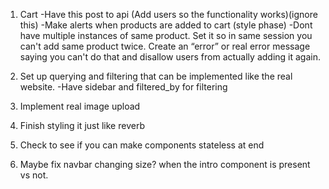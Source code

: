 1. Cart
	-Have this post to api (Add users so the functionality works)(ignore this) 
	-Make alerts when products are added to cart (style phase) 
	-Dont have multiple instances of same product. Set it so in same session you can't add same product twice. Create an “error” or real error message saying you can't do that and disallow users from actually adding it again.

2. Set up querying and filtering that can be implemented like the real website.
	-Have sidebar and filtered_by for filtering

3. Implement real image upload

4. Finish styling it just like reverb

5. Check to see if you can make components stateless at end

6. Maybe fix navbar changing size? when the intro component is present vs not.